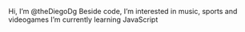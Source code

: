 Hi, I’m @theDiegoDg
Beside code, I’m interested in music, sports and videogames
I’m currently learning JavaScript
<!---
theDiegoDg/theDiegoDg is a ✨ special ✨ repository because its `README.md` (this file) appears on your GitHub profile.
You can click the Preview link to take a look at your changes.
--->
